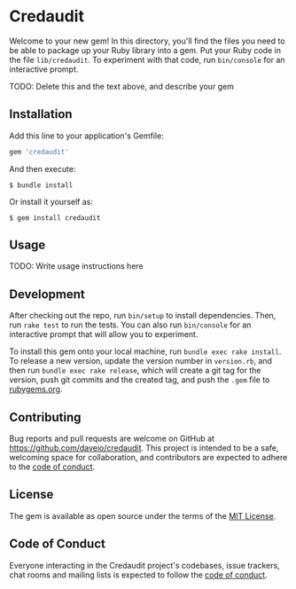 # Credaudit

Welcome to your new gem! In this directory, you'll find the files you need to be able to package up your Ruby library into a gem. Put your Ruby code in the file `lib/credaudit`. To experiment with that code, run `bin/console` for an interactive prompt.

TODO: Delete this and the text above, and describe your gem

## Installation

Add this line to your application's Gemfile:

```ruby
gem 'credaudit'
```

And then execute:

    $ bundle install

Or install it yourself as:

    $ gem install credaudit

## Usage

TODO: Write usage instructions here

## Development

After checking out the repo, run `bin/setup` to install dependencies. Then, run `rake test` to run the tests. You can also run `bin/console` for an interactive prompt that will allow you to experiment.

To install this gem onto your local machine, run `bundle exec rake install`. To release a new version, update the version number in `version.rb`, and then run `bundle exec rake release`, which will create a git tag for the version, push git commits and the created tag, and push the `.gem` file to [rubygems.org](https://rubygems.org).

## Contributing

Bug reports and pull requests are welcome on GitHub at https://github.com/daveio/credaudit. This project is intended to be a safe, welcoming space for collaboration, and contributors are expected to adhere to the [code of conduct](https://github.com/daveio/credaudit/blob/master/CODE_OF_CONDUCT.md).


## License

The gem is available as open source under the terms of the [MIT License](https://opensource.org/licenses/MIT).

## Code of Conduct

Everyone interacting in the Credaudit project's codebases, issue trackers, chat rooms and mailing lists is expected to follow the [code of conduct](https://github.com/daveio/credaudit/blob/master/CODE_OF_CONDUCT.md).
